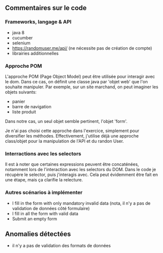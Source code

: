 ## Commentaires sur le code

### Frameworks, langage & API
- java 8
- cucumber
- selenium
- https://randomuser.me/api/ (ne nécessite pas de création de compte)
- librairies additionnelles

### Approche POM
L'approche POM (Page Object Model) peut être utilisée pour interagir avec le dom. Dans ce cas, on définit une classe java par 'objet web' que l'on souhaite manipuler. Par exemple, sur un site marchand, on peut imaginer les objets suivants:
- panier
- barre de navigation
- liste produit

Dans notre cas, un seul objet semble pertinent, l'objet 'form'.

Je n'ai pas choisi cette approche dans l'exercice, simplement pour diversifier les méthodes. Effectivement, j'utilise déjà une approche class/objet pour la manipulation de l'API et du randon User.

### Interractions avec les selectors
Il est à noter que certaines expressions peuvent être concaténées, notamment lors de l'interaction avec les selectors du DOM. Dans le code je récupère le selector, puis j'interagis avec. Cela peut évidemment être fait en une étape, mais ça clarifie la relecture.

### Autres scénarios à implémenter
- I fill in the form with only mandatory invalid data (nota, il n'y a pas de validation de données côté formulaire)
- I fill in all the form with valid data
- Submit an empty form

## Anomalies détectées
- il n'y a pas de validation des formats de données